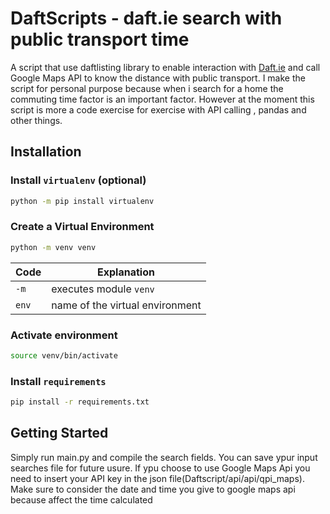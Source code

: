 # DaftScripts - daft.ie search with public transport time
A script that use daftlisting library to enable interaction with [Daft.ie](https://daft.ie) and call Google Maps API to know the distance with public transport.
I make the script for personal purpose because when i search for a home the commuting time factor is an important factor.
However at the moment this script is more a code exercise for exercise with API calling , pandas and other things.


## Installation

### Install `virtualenv` (optional)

```sh
python -m pip install virtualenv
```

### Create a Virtual Environment

```sh
python -m venv venv
```

| Code  | Explanation                     |
| ----- | ------------------------------- |
| `-m`  | executes module `venv`          |
| `env` | name of the virtual environment |

### Activate environment

```sh
source venv/bin/activate
```

### Install `requirements`

```sh
pip install -r requirements.txt
```

## Getting Started

Simply run  main.py and compile the search fields. You can save ypur input searches file for future usure.
If ypu choose to use Google Maps Api you need to insert your API key in the json file(Daftscript/api/api/qpi_maps).
Make sure to consider the date and time you give to google maps api because affect the time calculated
